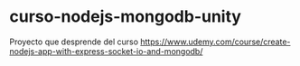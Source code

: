 # curso-nodejs-mongodb-unity
Proyecto que desprende del curso https://www.udemy.com/course/create-nodejs-app-with-express-socket-io-and-mongodb/
